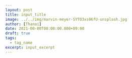```yaml
---
layout: post
title: input_title
image: ../../img/marvin-meyer-SYTO3xs06fU-unsplash.jpg
author: [Thanai]
date: 2021-00-00T00:00:00.000+09:00
draft: true
tags:
  - tag_name
excerpt: input_excerpt
---
```

